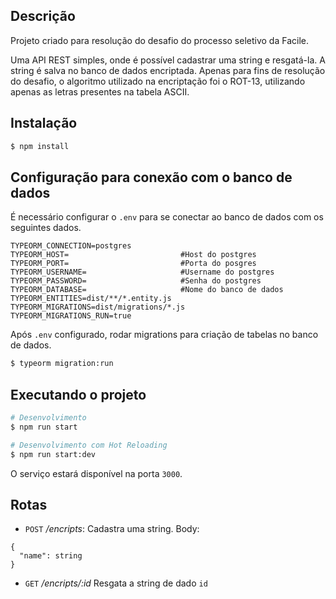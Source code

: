 ## Descrição

Projeto criado para resolução do desafio do processo seletivo da Facile.

Uma API REST simples, onde é possível cadastrar uma string e resgatá-la. A string é salva no banco de dados encriptada.
Apenas para fins de resolução do desafio, o algoritmo utilizado na encriptação foi o ROT-13, utilizando apenas as letras presentes na tabela ASCII.

## Instalação

```bash
$ npm install
```

## Configuração para conexão com o banco de dados

É necessário configurar o `.env` para se conectar ao banco de dados com os seguintes dados.

```
TYPEORM_CONNECTION=postgres
TYPEORM_HOST=                         #Host do postgres
TYPEORM_PORT=                         #Porta do posgres
TYPEORM_USERNAME=                     #Username do postgres
TYPEORM_PASSWORD=                     #Senha do postgres
TYPEORM_DATABASE=                     #Nome do banco de dados
TYPEORM_ENTITIES=dist/**/*.entity.js
TYPEORM_MIGRATIONS=dist/migrations/*.js
TYPEORM_MIGRATIONS_RUN=true
```

Após `.env` configurado, rodar migrations para criação de tabelas no banco de dados.

```bash
$ typeorm migration:run

```

## Executando o projeto

```bash
# Desenvolvimento
$ npm run start

# Desenvolvimento com Hot Reloading
$ npm run start:dev
```

O serviço estará disponível na porta `3000`.

## Rotas

* `POST` */encripts*: 
Cadastra uma string.
Body:
```
{
  "name": string
}
```

* `GET` */encripts/:id*
Resgata a string de dado `id`
